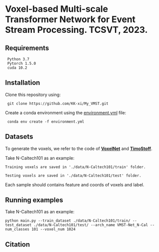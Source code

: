 # Voxel-based Multi-scale Transformer Network for Event Stream Processing. TCSVT, 2023.


## Requirements
     Python 3.7 
     Pytorch 1.5.0
     cuda 10.2

## Installation
Clone this repository using:

     git clone https://github.com/KK-xi/My_VMST.git

Create a conda environment using the [environment.yml](environment.yml) file: 

     conda env create -f environment.yml
    
## Datasets
To generate the voxels, we refer to the code of [__**VoxelNet**__](https://github.com/skyhehe123/voxelnet-pytorch) and [__**TimoStoff**__](https://github.com/TimoStoff/events_contrast_maximization).

Take N-Caltech101 as an example:
    
    Training voxels are saved in './data/N-Caltech101/train' folder.
    
    Testing voxels are saved in './data/N-Caltech101/test' folder.

Each sample should contains feature and coords of voxels and label.

## Running examples
Take N-Caltech101 as an example:

    python main.py --train_dataset ./data/N-Caltech101/train/ --test_dataset ./data/N-Caltech101/test/ --arch_name VMST-Net_N-Cal --num_classes 101 --voxel_num 1024


## Citation
